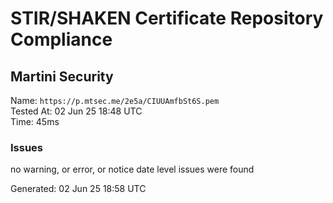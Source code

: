 # STIR/SHAKEN Certificate Repository Compliance

## Martini Security

Name: `https://p.mtsec.me/2e5a/CIUUAmfbSt6S.pem`\
Tested At: 02 Jun 25 18:48 UTC\
Time: 45ms

### Issues

no warning, or error, or notice date level issues were found

Generated: 02 Jun 25 18:58 UTC